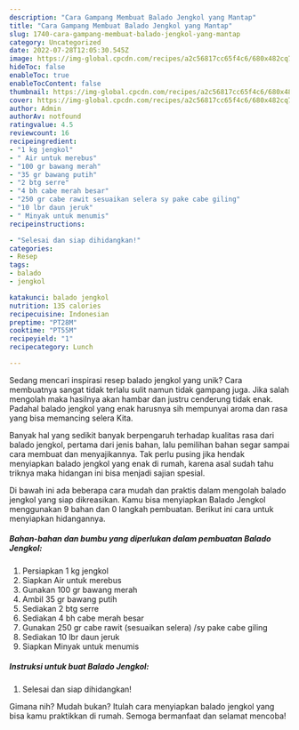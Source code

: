 ```yaml
---
description: "Cara Gampang Membuat Balado Jengkol yang Mantap"
title: "Cara Gampang Membuat Balado Jengkol yang Mantap"
slug: 1740-cara-gampang-membuat-balado-jengkol-yang-mantap
category: Uncategorized
date: 2022-07-28T12:05:30.545Z
image: https://img-global.cpcdn.com/recipes/a2c56817cc65f4c6/680x482cq70/balado-jengkol-foto-resep-utama.jpg
hideToc: false
enableToc: true
enableTocContent: false
thumbnail: https://img-global.cpcdn.com/recipes/a2c56817cc65f4c6/680x482cq70/balado-jengkol-foto-resep-utama.jpg
cover: https://img-global.cpcdn.com/recipes/a2c56817cc65f4c6/680x482cq70/balado-jengkol-foto-resep-utama.jpg
author: Admin
authorAv: notfound
ratingvalue: 4.5
reviewcount: 16
recipeingredient:
- "1 kg jengkol"
- " Air untuk merebus"
- "100 gr bawang merah"
- "35 gr bawang putih"
- "2 btg serre"
- "4 bh cabe merah besar"
- "250 gr cabe rawit sesuaikan selera sy pake cabe giling"
- "10 lbr daun jeruk"
- " Minyak untuk menumis"
recipeinstructions:

- "Selesai dan siap dihidangkan!"
categories:
- Resep
tags:
- balado
- jengkol

katakunci: balado jengkol 
nutrition: 135 calories
recipecuisine: Indonesian
preptime: "PT28M"
cooktime: "PT55M"
recipeyield: "1"
recipecategory: Lunch

---
```





Sedang mencari inspirasi resep balado jengkol yang unik? Cara membuatnya sangat tidak terlalu sulit namun tidak gampang juga. Jika salah mengolah maka hasilnya akan hambar dan justru cenderung tidak enak. Padahal balado jengkol yang enak harusnya sih mempunyai aroma dan rasa yang bisa memancing selera Kita.







Banyak hal yang sedikit banyak berpengaruh terhadap kualitas rasa dari balado jengkol, pertama dari jenis bahan, lalu pemilihan bahan segar sampai cara membuat dan menyajikannya. Tak perlu pusing jika hendak menyiapkan balado jengkol yang enak di rumah, karena asal sudah tahu triknya maka hidangan ini bisa menjadi sajian spesial.






Di bawah ini ada beberapa cara mudah dan praktis dalam mengolah balado jengkol yang siap dikreasikan. Kamu bisa menyiapkan Balado Jengkol menggunakan 9 bahan dan 0 langkah pembuatan. Berikut ini cara untuk menyiapkan hidangannya.

<!--inarticleads1-->

##### Bahan-bahan dan bumbu yang diperlukan dalam pembuatan Balado Jengkol:

1. Persiapkan 1 kg jengkol
1. Siapkan  Air untuk merebus
1. Gunakan 100 gr bawang merah
1. Ambil 35 gr bawang putih
1. Sediakan 2 btg serre
1. Sediakan 4 bh cabe merah besar
1. Gunakan 250 gr cabe rawit (sesuaikan selera) /sy pake cabe giling
1. Sediakan 10 lbr daun jeruk
1. Siapkan  Minyak untuk menumis




<!--inarticleads2-->

##### Instruksi untuk buat Balado Jengkol:


1. Selesai dan siap dihidangkan!



Gimana nih? Mudah bukan? Itulah cara menyiapkan balado jengkol yang bisa kamu praktikkan di rumah. Semoga bermanfaat dan selamat mencoba!
